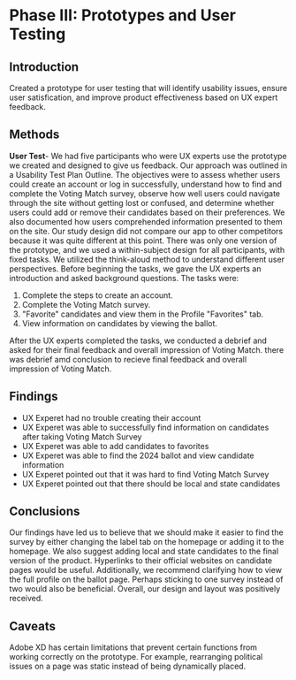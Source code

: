 # Phase III: Prototypes and User Testing

## Introduction

Created a prototype for user testing that will identify usability issues, ensure user satisfication, and improve product effectiveness based on UX expert feedback.

## Methods

**User Test**-  We had five participants who were UX experts use the prototype we created and designed to give us feedback. Our approach was outlined in a Usability Test Plan Outline. The objectives were to assess whether users could create an account or log in successfully, understand how to find and complete the Voting Match survey, observe how well users could navigate through the site without getting lost or confused, and determine whether users could add or remove their candidates based on their preferences. We also documented how users comprehended information presented to them on the site. Our study design did not compare our app to other competitors because it was quite different at this point. There was only one version of the prototype, and we used a within-subject design for all participants, with fixed tasks. We utilized the think-aloud method to understand different user perspectives. Before beginning the tasks, we gave the UX experts an introduction and asked background questions. The tasks were:

1. Complete the steps to create an account.
2. Complete the Voting Match survey.
3. "Favorite" candidates and view them in the Profile "Favorites" tab.
4. View information on candidates by viewing the ballot.

After the UX experts completed the tasks, we conducted a debrief and asked for their final feedback and overall impression of Voting Match. there was debrief amd conclusion to recieve final feedback and overall impression of Voting Match.


## Findings

* UX Experet had no trouble creating their account
* UX Experet  was able to successfully find information on candidates after taking Voting Match Survey
* UX Experet was able to add candidates to favorites
* UX Experet was able to find the 2024 ballot and view candidate information
* UX Experet pointed out that it was hard to find Voting Match Survey
* UX Experet pointed out that there should be local and state candidates

## Conclusions

Our findings have led us to believe that we should make it easier to find the survey by either changing the label tab on the homepage or adding it to the homepage. We also suggest adding local and state candidates to the final version of the product. Hyperlinks to their official websites on candidate pages would be useful. Additionally, we recommend clarifying how to view the full profile on the ballot page. Perhaps sticking to one survey instead of two would also be beneficial. Overall, our design and layout was positively received.

## Caveats

Adobe XD has certain limitations that prevent certain functions from working correctly on the prototype. For example, rearranging political issues on a page was static instead of being dynamically placed.
